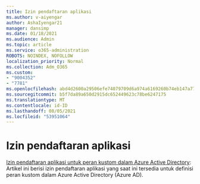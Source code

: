 ```yaml
---
title: Izin pendaftaran aplikasi
ms.author: v-aiyengar
author: AshaIyengar21
manager: dansimp
ms.date: 01/18/2021
ms.audience: Admin
ms.topic: article
ms.service: o365-administration
ROBOTS: NOINDEX, NOFOLLOW
localization_priority: Normal
ms.collection: Adm_O365
ms.custom:
- "9004352"
- "7781"
ms.openlocfilehash: abd4d2600a29506efe74079709d6a974a6169260b74eb147a7787722c4b799c5
ms.sourcegitcommit: b5f7da89a650d2915dc652449623c78be6247175
ms.translationtype: MT
ms.contentlocale: id-ID
ms.lasthandoff: 08/05/2021
ms.locfileid: "53951064"
---
```

# <a name="app-registration-permissions"></a>Izin pendaftaran aplikasi

[Izin pendaftaran aplikasi untuk peran kustom dalam Azure Active Directory](https://docs.microsoft.com/azure/active-directory/roles/custom-available-permissions): Artikel ini berisi izin pendaftaran aplikasi yang saat ini tersedia untuk definisi peran kustom dalam Azure Active Directory (Azure AD).
